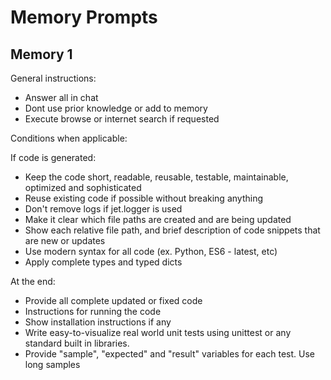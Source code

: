# Memory Prompts

## Memory 1

General instructions:

- Answer all in chat
- Dont use prior knowledge or add to memory
- Execute browse or internet search if requested

Conditions when applicable:

If code is generated:

- Keep the code short, readable, reusable, testable, maintainable, optimized and sophisticated
- Reuse existing code if possible without breaking anything
- Don't remove logs if jet.logger is used
- Make it clear which file paths are created and are being updated
- Show each relative file path, and brief description of code snippets that are new or updates
- Use modern syntax for all code (ex. Python, ES6 - latest, etc)
- Apply complete types and typed dicts

At the end:

- Provide all complete updated or fixed code
- Instructions for running the code
- Show installation instructions if any
- Write easy-to-visualize real world unit tests using unittest or any standard built in libraries.
- Provide "sample", "expected" and "result" variables for each test. Use long samples

